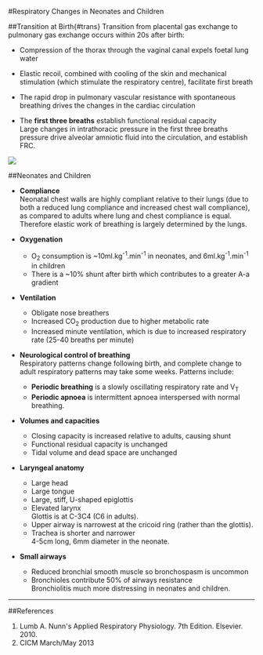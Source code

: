 #Respiratory Changes in Neonates and Children

##Transition at Birth{#trans}
Transition from placental gas exchange to pulmonary gas exchange occurs within 20s after birth:
* Compression of the thorax through the vaginal canal expels foetal lung water
* Elastic recoil, combined with cooling of the skin and mechanical stimulation (which stimulate the respiratory centre), facilitate first breath

* The rapid drop in pulmonary vascular resistance with spontaneous breathing drives the changes in the cardiac circulation

* The **first three breaths** establish functional residual capacity  
Large changes in intrathoracic pressure in the first three breaths pressure drive alveolar amniotic fluid into the circulation, and establish FRC.

<img src="\resources\First-Breath.svg">


##Neonates and Children
* **Compliance**  
Neonatal chest walls are highly compliant relative to their lungs (due to both a reduced lung compliance and increased chest wall compliance), as compared to adults where lung and chest compliance is equal. Therefore elastic work of breathing is largely determined by the lungs.


* **Oxygenation**  
  * O<sub>2</sub> consumption is ~10ml.kg<sup>-1</sup>.min<sup>-1</sup> in neonates, and 6ml.kg<sup>-1</sup>.min<sup>-1</sup> in children
  * There is a ~10% shunt after birth which contributes to a greater A-a gradient


* **Ventilation**  
  * Obligate nose breathers
  * Increased CO<sub>2</sub> production due to higher metabolic rate
  * Increased minute ventilation, which is due to increased respiratory rate (25-40 breaths per minute)


* **Neurological control of breathing**  
Respiratory patterns change following birth, and complete change to adult respiratory patterns may take some weeks. Patterns include:
  * **Periodic breathing** is a slowly oscillating respiratory rate and V<sub>T</sub>
  * **Periodic apnoea** is intermittent apnoea interspersed with normal breathing.


* **Volumes and capacities**  
  * Closing capacity is increased relative to adults, causing shunt
  * Functional residual capacity is unchanged
  * Tidal volume and dead space are unchanged


* **Laryngeal anatomy**  
  * Large head
  * Large tongue
  * Large, stiff, U-shaped epiglottis
  * Elevated larynx  
  Glottis is at C-3C4 (C6 in adults).
  * Upper airway is narrowest at the cricoid ring (rather than the glottis).
  * Trachea is shorter and narrower  
  4-5cm long, 6mm diameter in the neonate.
  
  
* **Small airways**  
  * Reduced bronchial smooth muscle so bronchospasm is uncommon
  * Bronchioles contribute 50% of airways resistance  
  Bronchiolitis much more distressing in neonates and children.

---
##References
1. Lumb A. Nunn's Applied Respiratory Physiology. 7th Edition. Elsevier. 2010.
2. CICM March/May 2013
